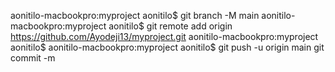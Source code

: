 aonitilo-macbookpro:myproject aonitilo$ git branch -M main
aonitilo-macbookpro:myproject aonitilo$ git remote add origin https://github.com/Ayodeji13/myproject.git
aonitilo-macbookpro:myproject aonitilo$ 
aonitilo-macbookpro:myproject aonitilo$ git push -u origin main
git commit -m

